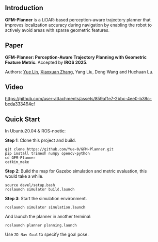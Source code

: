 ## Introduction

__GFM-Planner__ is a LiDAR-based perception-aware trajectory planner that improves localization accuracy during navigation by enabling the robot to actively avoid areas with sparse geometric features.

## Paper

__GFM-Planner: Perception-Aware Trajectory Planning with Geometric Feature Metric__. Accepted by __IROS 2025__.

Authors: [Yue Lin](https://github.com/Yue-0), [Xiaoxuan Zhang](https://github.com/Zhxx-R), Yang Liu, Dong Wang and Huchuan Lu.

## Video

https://github.com/user-attachments/assets/859af1e7-2bbc-4ee0-b38c-bcda333494cf

## Quick Start

In Ubuntu20.04 & ROS-noetic:

__Step 1__: Clone this project and build.

```shell
git clone https://github.com/Yue-0/GFM-Planner.git
pip install trimesh numpy opencv-python
cd GFM-Planner
catkin_make
```

__Step 2__: Build the map for Gazebo simulation and metric evaluation, this would take a while.

```shell
source devel/setup.bash
roslaunch simulator build.launch
```

__Step 3__: Start the simulation environment.

```shell
roslaunch simulator simulation.launch
```

And launch the planner in another terminal:

```shell
roslaunch planner planning.launch
```

Use `2D Nav Goal` to specify the goal pose.

